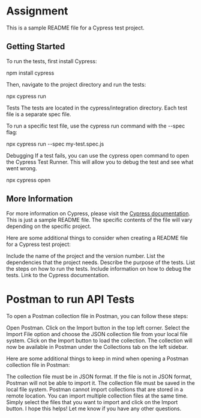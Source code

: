 # Assignment

This is a sample README file for a Cypress test project.

## Getting Started

To run the tests, first install Cypress:

npm install cypress


Then, navigate to the project directory and run the tests:

npx cypress run

Tests
The tests are located in the cypress/integration directory. Each test file is a separate spec file.

To run a specific test file, use the cypress run command with the --spec flag:

npx cypress run --spec my-test.spec.js

Debugging
If a test fails, you can use the cypress open command to open the Cypress Test Runner. This will allow you to debug the test and see what went wrong.

npx cypress open


## More Information

For more information on Cypress, please visit the [Cypress documentation](https://docs.cypress.io/).
This is just a sample README file. The specific contents of the file will vary depending on the specific project.

Here are some additional things to consider when creating a README file for a Cypress test project:

Include the name of the project and the version number.
List the dependencies that the project needs.
Describe the purpose of the tests.
List the steps on how to run the tests.
Include information on how to debug the tests.
Link to the Cypress documentation.

# Postman to run API Tests

To open a Postman collection file in Postman, you can follow these steps:

Open Postman.
Click on the Import button in the top left corner.
Select the Import File option and choose the JSON collection file from your local file system.
Click on the Import button to load the collection.
The collection will now be available in Postman under the Collections tab on the left sidebar.

Here are some additional things to keep in mind when opening a Postman collection file in Postman:

The collection file must be in JSON format. If the file is not in JSON format, Postman will not be able to import it.
The collection file must be saved in the local file system. Postman cannot import collections that are stored in a remote location.
You can import multiple collection files at the same time. Simply select the files that you want to import and click on the Import button.
I hope this helps! Let me know if you have any other questions.
